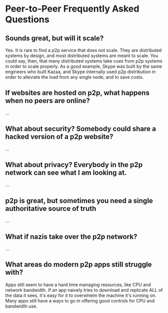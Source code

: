 # Peer-to-Peer Frequently Asked Questions

## Sounds great, but will it scale?

Yes. It is rare to find a p2p service that does not scale. They are distributed
systems by design, and most distributed systems are meant to scale. You could
say, then, that many distributed systems take cues from p2p systems in order to
scale properly. As a good example, Skype was built by the same engineers who
built Kazaa, and Skype internally used p2p distribution in order to alleviate
the load from any single node, and to save costs.

## If websites are hosted on p2p, what happens when no peers are online?

...

## What about security? Somebody could share a hacked version of a p2p website?

...

## What about privacy? Everybody in the p2p network can see what I am looking at.

...

## p2p is great, but sometimes you need a single authoritative source of truth

...

## What if nazis take over the p2p network?

...

## What areas do modern p2p apps still struggle with?

Apps still seem to have a hard time managing resources, like CPU and network
bandwidth. If an app naively tries to download and replicate ALL of the data it
sees, it's easy for it to overwhelm the machine it's running on. Many apps still
have a ways to go in offering good controls for CPU and bandwidth use.

